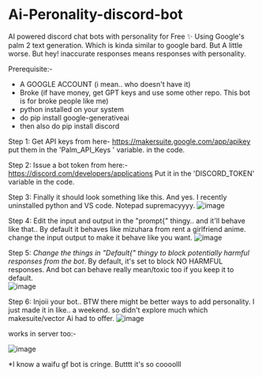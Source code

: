 # Ai-Peronality-discord-bot
AI powered discord chat bots with personality for Free ✨ Using Google's palm 2 text generation. Which is kinda similar to google bard. But A little worse. But hey! inaccurate responses means responses with personality. 

Prerequisite:- 
* A GOOGLE ACCOUNT (i mean.. who doesn't have it) 
* Broke (if have money, get GPT keys and use some other repo. This bot is for broke people like me)
* python installed on your system
* do pip install google-generativeai
* then also do pip install discord

Step 1: 
Get API keys from here- https://makersuite.google.com/app/apikey 
put them in the 'Palm_API_Keys ' variable.  in the code. 

Step 2: 
Issue a bot token from here:- https://discord.com/developers/applications
Put it in the 'DISCORD_TOKEN' variable in the code.

Step 3:
Finally it should look something like this. And yes. I recently uninstalled python and VS code. Notepad supremacyyyy.
![image](https://github.com/estrizal/Discord-bot-with-personality-AI-FREE/assets/87994109/74ad6ad6-17a0-423f-b805-af8a3e646f41)

Step 4: 
Edit the input and output in the "prompt{" thingy.. and it'll behave like that.. By default it behaves like mizuhara from rent a girlfriend anime. change the input output to make it behave like you want. 
![image](https://github.com/estrizal/Discord-bot-with-personality-AI-FREE/assets/87994109/392a8e1c-abaa-48f7-8e5e-cda972d50ff6)

Step 5: 
*Change the things in "Default{" thingy to block potentially harmful responses from the bot*. By default, it's set to block NO HARMFUL responses. And bot can behave really mean/toxic too if you keep it to default.  
![image](https://github.com/estrizal/Discord-bot-with-personality-AI-FREE/assets/87994109/43164300-b01d-4123-b724-f2ec1b8a7856)

Step 6:
Injoii your bot..  BTW there might be better ways to add personality. I just made it in like.. a weekend. so didn't explore much which makesuite/vector Ai had to offer.
![image](https://github.com/estrizal/Discord-bot-with-personality-AI-FREE/assets/87994109/f7a49eae-3b3f-4ac6-a053-002f7d389be0)

works in server too:- 

![image](https://github.com/estrizal/Discord-bot-with-personality-AI-FREE/assets/87994109/40a6fa9b-26e7-41be-8c34-5337d819ab86)

*I know a waifu gf bot is cringe. Butttt it's so coooolll
